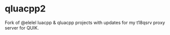 # qluacpp2
Fork of @elelel luacpp &amp; qluacpp projects with updates for my t18qsrv proxy server for QUIK.
